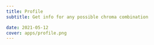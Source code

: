 ```yaml
---
title: Profile
subtitle: Get info for any possible chroma combination

date: 2021-05-12
cover: apps/profile.png
---
```


<chroma-profile v-model:chroma="chroma" :editable="true" />

<script setup>
import {ref} from 'vue'
const chroma = ref('100000010000')
</script>
